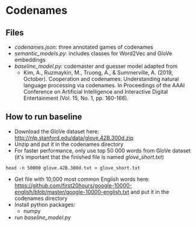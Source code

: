 # Codenames

## Files
* *codenames.json:* three annotated games of codenames
* *semantic_models.py:* includes classes for Word2Vec and GloVe embeddings
* *baseline_model.py:* codemaster and guesser model adapted from
    - Kim, A., Ruzmaykin, M., Truong, A., & Summerville, A. (2019, October). Cooperation and codenames: Understanding natural language processing via codenames. In Proceedings of the AAAI Conference on Artificial Intelligence and Interactive Digital Entertainment (Vol. 15, No. 1, pp. 160-166).

## How to run baseline
* Download the GloVe dataset here: http://nlp.stanford.edu/data/glove.42B.300d.zip
* Unzip and put it in the codenames directory
* For faster performance, only use top 50 000 words from GloVe dataset (it's important that the finished file is named *glove_short.txt*)
```
head -n 50000 glove.42B.300d.txt > glove_short.txt
```
* Get file with 10,000 most common English words here: https://github.com/first20hours/google-10000-english/blob/master/google-10000-english.txt and put it in the codenames directory
* Install python packages:
    - numpy
* run *baseline_model.py*
